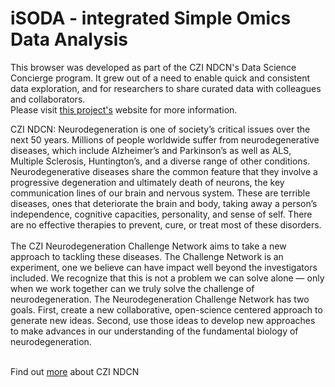 iSODA - integrated Simple Omics Data Analysis
=======================
This browser was developed as part of the CZI NDCN's Data Science Concierge program. It grew out of a need to enable quick and consistent data exploration, and for researchers to share curated data with colleagues and collaborators.  
Please visit [this project's](https://ndcn.github.io/omicser/) website for more information.  

CZI NDCN: Neurodegeneration is one of society’s critical issues over the next 50 years. Millions of people worldwide suffer from neurodegenerative diseases, which include Alzheimer’s and Parkinson’s as well as ALS, Multiple Sclerosis, Huntington’s, and a diverse range of other conditions. Neurodegenerative diseases share the common feature that they involve a progressive degeneration and ultimately death of neurons, the key communication lines of our brain and nervous system. These are terrible diseases, ones that deteriorate the brain and body, taking away a person’s independence, cognitive capacities, personality, and sense of self. There are no effective therapies to prevent, cure, or treat most of these disorders.<br><br>
The CZI Neurodegeneration Challenge Network aims to take a new approach to tackling these diseases. The Challenge Network is an experiment, one we believe can have impact well beyond the investigators included. We recognize that this is not a problem we can solve alone — only when we work together can we truly solve the challenge of neurodegeneration. The Neurodegeneration Challenge Network has two goals. First, create a new collaborative, open-science centered approach to generate new ideas. Second, use those ideas to develop new approaches to make advances in our understanding of the fundamental biology of neurodegeneration.<br><br>

Find out [more](https://cziscience.medium.com/a-new-approach-to-solving-neurodegeneration-2aa50654ed04) about CZI NDCN

